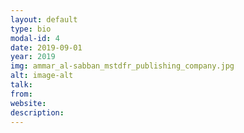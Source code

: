 ```yaml
---
layout: default
type: bio
modal-id: 4 
date: 2019-09-01
year: 2019
img: ammar_al-sabban_mstdfr_publishing_company.jpg
alt: image-alt
talk:
from:
website: 
description: 
---
```

